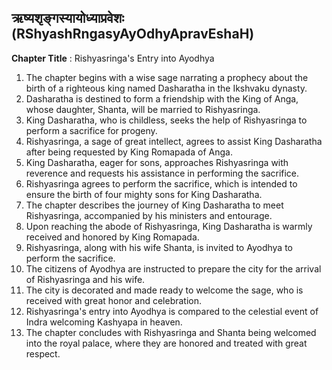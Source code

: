 ## ऋष्यशृङ्गस्यायोध्याप्रवेशः (RShyashRngasyAyOdhyApravEshaH)

**Chapter Title** : Rishyasringa's Entry into Ayodhya

1. The chapter begins with a wise sage narrating a prophecy about the birth of a righteous king named Dasharatha in the Ikshvaku dynasty.
2. Dasharatha is destined to form a friendship with the King of Anga, whose daughter, Shanta, will be married to Rishyasringa.
3. King Dasharatha, who is childless, seeks the help of Rishyasringa to perform a sacrifice for progeny.
4. Rishyasringa, a sage of great intellect, agrees to assist King Dasharatha after being requested by King Romapada of Anga.
5. King Dasharatha, eager for sons, approaches Rishyasringa with reverence and requests his assistance in performing the sacrifice.
6. Rishyasringa agrees to perform the sacrifice, which is intended to ensure the birth of four mighty sons for King Dasharatha.
7. The chapter describes the journey of King Dasharatha to meet Rishyasringa, accompanied by his ministers and entourage.
8. Upon reaching the abode of Rishyasringa, King Dasharatha is warmly received and honored by King Romapada.
9. Rishyasringa, along with his wife Shanta, is invited to Ayodhya to perform the sacrifice.
10. The citizens of Ayodhya are instructed to prepare the city for the arrival of Rishyasringa and his wife.
11. The city is decorated and made ready to welcome the sage, who is received with great honor and celebration.
12. Rishyasringa's entry into Ayodhya is compared to the celestial event of Indra welcoming Kashyapa in heaven.
13. The chapter concludes with Rishyasringa and Shanta being welcomed into the royal palace, where they are honored and treated with great respect.
